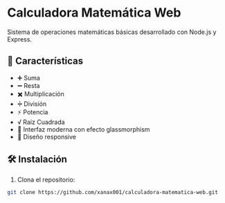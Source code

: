 # Calculadora Matemática Web

Sistema de operaciones matemáticas básicas desarrollado con Node.js y Express.

## 🚀 Características

- ➕ Suma
- ➖ Resta
- ✖️ Multiplicación
- ➗ División
- ⚡ Potencia
- √ Raíz Cuadrada
- 🎨 Interfaz moderna con efecto glassmorphism
- 📱 Diseño responsive

## 🛠️ Instalación

1. Clona el repositorio:
```bash
git clone https://github.com/xanax001/calculadora-matematica-web.git